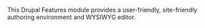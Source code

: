 This Drupal Features module provides a user-friendly, site-friendly authoring environment and WYSIWYG editor.
